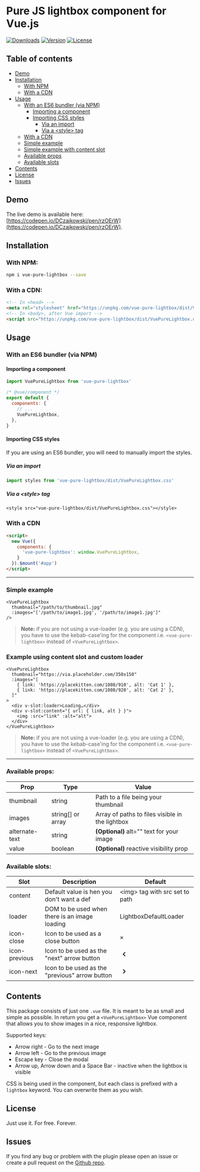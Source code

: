 # Pure JS lightbox component for Vue.js
<a href="https://www.npmjs.com/package/vue-pure-lightbox"><img src="https://img.shields.io/npm/dt/vue-pure-lightbox.svg" alt="Downloads"></a>
<a href="https://www.npmjs.com/package/vue-pure-lightbox"><img src="https://img.shields.io/npm/v/vue-pure-lightbox.svg" alt="Version"></a>
<a href="https://spdx.org/licenses/MIT.html"><img src="https://img.shields.io/npm/l/vue-pure-lightbox.svg" alt="License"></a>

## Table of contents
* [Demo](#demo)
* [Installation](#installation)
  * [With NPM](#with-npm)
  * [With a CDN](#with-a-cdn)
* [Usage](#usage)
  * [With an ES6 bundler (via NPM)](#with-an-es6-bundler-via-npm)
    * [Importing a component](#importing-a-component)
    * [Importing CSS styles](#importing-css-styles)
      * [Via an import](#via-an-import)
      * [Via a &lt;style&gt; tag](#via-a-style-tag)
  * [With a CDN](#with-a-cdn)
  * [Simple example](#simple-example)
  * [Simple example with content slot](#simple-example-with-content-slot)
  * [Available props](#available-props)
  * [Available slots](#available-slots)
* [Contents](#contents)
* [License](#license)
* [Issues](#issues)

## Demo
The live demo is available here: [https://codepen.io/DCzajkowski/pen/rzOErW](https://codepen.io/DCzajkowski/pen/rzOErW).

## Installation
### With NPM:
```bash
npm i vue-pure-lightbox --save
```

### With a CDN:
```html
<!-- In <head> -->
<meta rel="stylesheet" href="https://unpkg.com/vue-pure-lightbox/dist/VuePureLightbox.css">
<!-- In <body>, after Vue import -->
<script src="https://unpkg.com/vue-pure-lightbox/dist/VuePureLightbox.umd.min.js"></script>
```

## Usage
### With an ES6 bundler (via NPM)

#### Importing a component
```js
import VuePureLightbox from 'vue-pure-lightbox'

/* @vue/component */
export default {
  components: {
    // ...
    VuePureLightbox,
  },
}
```

#### Importing CSS styles

If you are using an ES6 bundler, you will need to manually import the styles.

##### Via an import
```js
import styles from 'vue-pure-lightbox/dist/VuePureLightbox.css'
```

##### Via a &lt;style&gt; tag
```vue
<style src="vue-pure-lightbox/dist/VuePureLightbox.css"></style>
```

### With a CDN
```html
<script>
  new Vue({
    components: {
      'vue-pure-lightbox': window.VuePureLightbox,
    }
  }).$mount('#app')
</script>
```

---

### Simple example

```vue
<VuePureLightbox
  thumbnail="/path/to/thumbnail.jpg"
  :images="['/path/to/image1.jpg', '/path/to/image1.jpg']"
/>
```

> **Note:** if you are not using a vue-loader (e.g. you are using a CDN), you have to use the kebab-case'ing for the component i.e. `<vue-pure-lightbox>` instead of `<VuePureLightbox>`.

### Example using content slot and custom loader

```vue
<VuePureLightbox
  thumbnail="https://via.placeholder.com/350x150"
  :images="[
    { link: 'https://placekitten.com/1080/910', alt: 'Cat 1' },
    { link: 'https://placekitten.com/1080/920', alt: 'Cat 2' },
  ]"
>
  <div v-slot:loader>Loading…</div>
  <div v-slot:content="{ url: { link, alt } }">
    <img :src="link" :alt="alt">
  </div>
</VuePureLightbox>
```

> **Note:** if you are not using a vue-loader (e.g. you are using a CDN), you have to use the kebab-case'ing for the component i.e. `<vue-pure-lightbox>` instead of `<VuePureLightbox>`.

---

### Available props:

| Prop           | Type              | Value                                           |
| -------------- | ----------------- | ----------------------------------------------- |
| thumbnail      | string            | Path to a file being your thumbnail             |
| images         | string[] or array | Array of paths to files visible in the lightbox |
| alternate-text | string            | **(Optional)** alt="" text for your image       |
| value          | boolean           | **(Optional)** reactive visibility prop         |

### Available slots:
| Slot          | Description                                    | Default                              |
| ------------- | ---------------------------------------------- | ------------------------------------ |
| content       | Default value is hen you don't want a def      | &lt;img&gt; tag with src set to path |
| loader        | DOM to be used when there is an image loading  | LightboxDefaultLoader                |
| icon-close    | Icon to be used as a close button              | &times;                              |
| icon-previous | Icon to be used as the "next" arrow button     | <svg height="24" viewBox="0 0 24 24" width="24" xmlns="http://www.w3.org/2000/svg"><path d="M15.41 16.09l-4.58-4.59 4.58-4.59L14 5.5l-6 6 6 6z"/><path d="M0-.5h24v24H0z" fill="none"/></svg> |
| icon-next     | Icon to be used as the "previous" arrow button | <svg height="24" viewBox="0 0 24 24" width="24" xmlns="http://www.w3.org/2000/svg"><path d="M8.59 16.34l4.58-4.59-4.58-4.59L10 5.75l6 6-6 6z"/><path d="M0-.25h24v24H0z" fill="none"/></svg> |

## Contents
This package consists of just one `.vue` file. It is meant to be as small and simple as possible.
In return you get a `<VuePureLightbox>` Vue component that allows you to show images in a nice, responsive lightbox.

Supported keys:
- Arrow right - Go to the next image
- Arrow left - Go to the previous image
- Escape key - Close the modal
- Arrow up, Arrow down and a Space Bar - inactive when the lightbox is visible

CSS is being used in the component, but each class is prefixed with a `lightbox` keyword. You can overwrite them as you wish.

## License
Just use it. For free. Forever.

## Issues
If you find any bug or problem with the plugin please open an issue or create a pull request on the [Github repo](https://github.com/DCzajkowski/vue-pure-lightbox).
